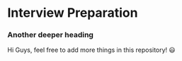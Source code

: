 Interview Preparation
=======
### Another deeper heading
Hi Guys, feel free to add more things in this repository! :smiley:
